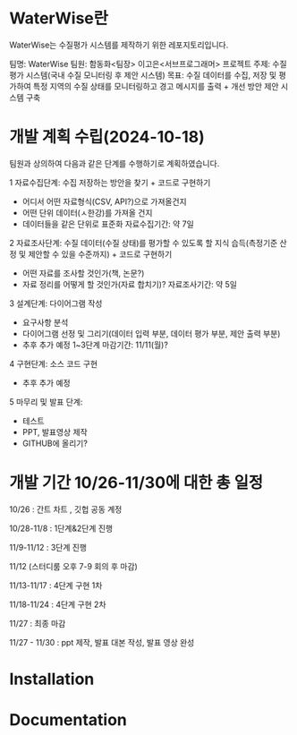 # WaterWise란
WaterWise는 수질평가 시스템를 제작하기 위한 레포지토리입니다.

팀명: WaterWise
팀원:
  함동화<팀장>
  이고은<서브프로그래머>
프로젝트 주제: 수질평가 시스템(국내 수질 모니터링 후 제안 시스템)
목표: 수질 데이터를 수집, 저장 및 평가하여 특정 지역의 수질 상태를 모니터링하고 경고 메시지를 출력 + 개선 방안 제안 시스템 구축

# 개발 계획 수립(2024-10-18)
팀원과 상의하여 다음과 같은 단계를 수행하기로 계획하였습니다.

1	자료수집단계: 수집 저장하는 방안을 찾기 + 코드로 구현하기
  -	어디서 어떤 자료형식(CSV, API?)으로 가져올건지
  -	어떤 단위 데이터(ㅅ한강)를 가져올 건지
  -	데이터들을 같은 단위로 표준화
  자료수집기간: 약 7일

2	자료조사단계: 수질 데이터(수질 상태)를 평가할 수 있도록 할 지식 습득(측정기준 산정 및 제안할 수 있을 수준까지) + 코드로 구현하기
  -	어떤 자료를 조사할 것인가(책, 논문?)
  -	자료 정리를 어떻게 할 것인가(자료 합치기)?
  자료조사기간: 약 5일

3	설계단계: 다이어그램 작성
  -	요구사항 분석
  -	다이어그램 선정 및 그리기(데이터 입력 부분, 데이터 평가 부분, 제안 출력 부분)
  -	추후 추가 예정
  1~3단계 마감기간: 11/11(월)? 

4	구현단계: 소스 코드 구현
  -	추후 추가 예정

5	마무리 및 발표 단계:	
  -	테스트
  -	PPT, 발표영상 제작
  -	GITHUB에 올리기?

# 개발 기간 10/26-11/30에 대한 총 일정

10/26 : 간트 차트 , 깃헙 공동 계정

10/28-11/8 : 1단계&2단계 진행

11/9-11/12 : 3단계 진행

11/12 (스터디룸 오후 7-9 회의 후 마감)

11/13-11/17 : 4단계 구현 1차 

11/18-11/24 : 4단계 구현 2차 

11/27 : 최종 마감

11/27 - 11/30 : ppt 제작, 발표 대본 작성, 발표 영상 완성

# Installation

# Documentation
